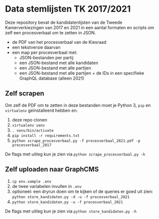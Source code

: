 # Data stemlijsten TK 2017/2021

Deze repository bevat de kandidatenlijsten van de Tweede Kamerverkiezingen van 2017 en 2021 in een aantal formaten en scripts om zelf een procesverbaal om te zetten in JSON.
- de PDF van het procesverbaal van de Kiesraad
- een tekstversie daarvan
- een map per procesverbaal met:
  - JSON-bestanden per partij
  - een JSON-bestand met alle kandidaten
  - een JSON-bestand met alle partijen
  - een JSON-bestand met alle partijen + de IDs in een specifieke GraphQL database (alleen 2021)

## Zelf scrapen

Om zelf de PDF om te zetten in deze bestanden moet je Python 3, `pip` en `virtualenv` geïnstalleerd hebben en:
1. deze repo clonen
2. `virtualenv venv`
3. `. venv/bin/activate`
4. `pip install -r requirements.txt`
5. `python scrape_procesverbaal.py -f procesverbaal_2021.pdf -p procesverbaal_2017`

De flags met uitleg kun je zien via `python scrape_procesverbaal.py -h`

## Zelf uploaden naar GraphCMS

1. `cp env.sample .env`
2. de twee variabelen invullen in `.env`
3. optioneel: een dryrun doen om te kijken of de queries er goed uit zien: `python store_kandidaten.py -d -u -f procesverbaal_2021`
4. `python store_kandidaten.py -u -f procesverbaal_2021`

De flags met uitleg kun je zien via `python store_kandidaten.py -h`
